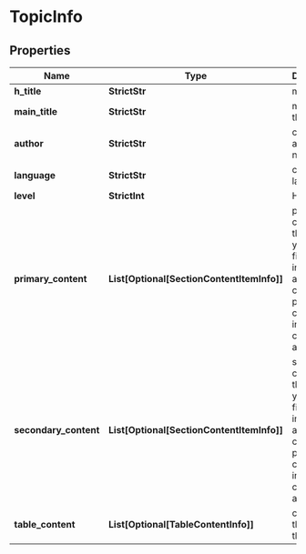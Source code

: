 # TopicInfo


## Properties

| Name | Type | Description | Notes |
|------------ | ------------- | ------------- | -------------|
**h_title** | **StrictStr** | meta title |[optional]|
**main_title** | **StrictStr** | main title of the block |[optional]|
**author** | **StrictStr** | content author name |[optional]|
**language** | **StrictStr** | content language |[optional]|
**level** | **StrictInt** | HTML level |[optional]|
**primary_content** | **List[Optional[SectionContentItemInfo]]** | primary content on the page<br>you can find more information about content priority calculation in this help center article |[optional]|
**secondary_content** | **List[Optional[SectionContentItemInfo]]** | secondary content on the page<br>you can find more information about content priority calculation in this help center article |[optional]|
**table_content** | **List[Optional[TableContentInfo]]** | content of the table on the page |[optional]|